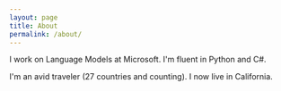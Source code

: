```yaml
---
layout: page
title: About
permalink: /about/
---
```


I work on Language Models at Microsoft.
I'm fluent in Python and C#.

I'm an avid traveler (27 countries and counting).
I now live in California.
